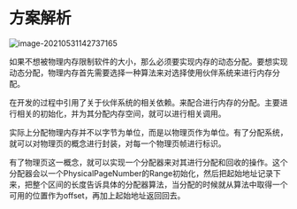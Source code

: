 # 方案解析

![image-20210531142737165](F:\rCore\rcore-tutorial-detail\资源文件\实验二.assets\image-20210531142737165.png)

如果不想被物理内存限制软件的大小，那么必须要实现内存的动态分配。要想实现动态分配，物理内存首先需要选择一种算法来对选择使用伙伴系统来进行内存分配。

在开发的过程中引用了关于伙伴系统的相关依赖。来配合进行内存的分配。主要进行相关的初始化，并为其分配内存空间，就可以进行相关调用。

实际上分配物理内存并不以字节为单位，而是以物理页作为单位。有了分配系统，就可以对物理页的概念进行封装，对每一个物理页帧进行标识。

有了物理页这一概念，就可以实现一个分配器来对其进行分配和回收的操作。这个分配器会以一个PhysicalPageNumber的Range初始化，然后把起始地址记录下来，把整个区间的长度告诉具体的分配器算法，当分配的时候就从算法中取得一个可用的位置作为offset，再加上起始地址返回回去。